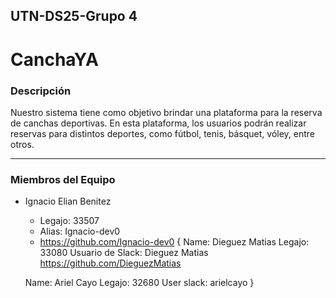 ## UTN-DS25-Grupo 4
# CanchaYA

### Descripción
Nuestro sistema tiene como objetivo brindar una plataforma para la reserva de canchas deportivas. En esta plataforma, los usuarios podrán realizar reservas para distintos deportes, como fútbol, tenis, básquet, vóley, entre otros.

---

### Miembros del Equipo
- Ignacio Elian Benitez
  - Legajo: 33507
  - Alias: Ignacio-dev0
  - https://github.com/Ignacio-dev0
{
  Name: Dieguez Matias 
  Legajo: 33080
  Usuario de Slack: Dieguez Matias
  https://github.com/DieguezMatias

  Name: Ariel Cayo
  Legajo: 32680
  User slack: arielcayo
}
